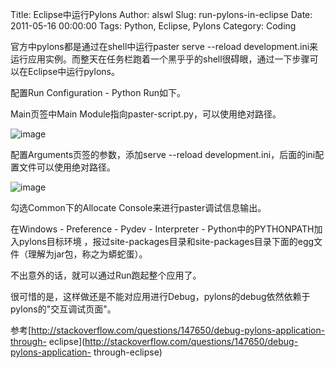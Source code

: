 Title: Eclipse中运行Pylons
Author: alswl
Slug: run-pylons-in-eclipse
Date: 2011-05-16 00:00:00
Tags: Python, Eclipse, Pylons
Category: Coding

官方中pylons都是通过在shell中运行paster serve --reload
development.ini来运行应用实例。而整天在任务栏跑着一个黑乎乎的shell很碍眼，通过一下步骤可以在Eclipse中运行pylons。

配置Run Configuration - Python Run如下。

Main页签中Main Module指向paster-script.py，可以使用绝对路径。

![image](https://ohsolnxaa.qnssl.com/upload_dropbox/201105/eclipse-main.png)

配置Arguments页签的参数，添加serve --reload development.ini，后面的ini配置文件可以使用绝对路径。

![image](https://ohsolnxaa.qnssl.com/upload_dropbox/201105/eclipse-arguments.png)

勾选Common下的Allocate Console来进行paster调试信息输出。

在Windows - Preference - Pydev - Interpreter - Python中的PYTHONPATH加入pylons目标环境
，报过site-packages目录和site-packages目录下面的egg文件（理解为jar包，称之为蟒蛇蛋）。

不出意外的话，就可以通过Run跑起整个应用了。

很可惜的是，这样做还是不能对应用进行Debug，pylons的debug依然依赖于pylons的"交互调试页面"。

参考[http://stackoverflow.com/questions/147650/debug-pylons-application-through-
eclipse](http://stackoverflow.com/questions/147650/debug-pylons-application-
through-eclipse)

